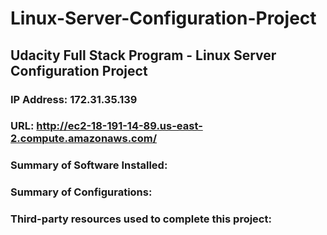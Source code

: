 # Linux-Server-Configuration-Project

## Udacity Full Stack Program - Linux Server Configuration Project

### IP Address: 172.31.35.139

### URL: http://ec2-18-191-14-89.us-east-2.compute.amazonaws.com/

### Summary of Software Installed:

### Summary of Configurations:

### Third-party resources used to complete this project:

